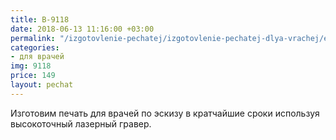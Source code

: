 ```yaml
---
title: В-9118
date: 2018-06-13 11:16:00 +03:00
permalink: "/izgotovlenie-pechatej/izgotovlenie-pechatej-dlya-vrachej/eskiz-v9118/"
categories:
- для врачей
img: 9118
price: 149
layout: pechat
---
```


Изготовим печать для врачей по эскизу в кратчайшие сроки используя высокоточный лазерный гравер.
